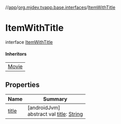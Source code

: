 //[app](../../../index.md)/[org.mjdev.tvapp.base.interfaces](../index.md)/[ItemWithTitle](index.md)

# ItemWithTitle

interface [ItemWithTitle](index.md)

#### Inheritors

| |
|---|
| [Movie](../../org.mjdev.tvapp.data/-movie/index.md) |

## Properties

| Name | Summary |
|---|---|
| [title](title.md) | [androidJvm]<br>abstract val [title](title.md): [String](https://kotlinlang.org/api/latest/jvm/stdlib/kotlin/-string/index.html) |
